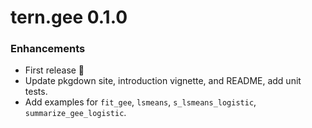 # tern.gee 0.1.0
### Enhancements

* First release 🎉
* Update pkgdown site, introduction vignette, and README, add unit tests.
* Add examples for `fit_gee`, `lsmeans`, `s_lsmeans_logistic`, `summarize_gee_logistic`.
